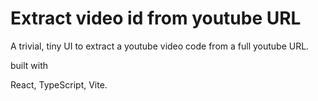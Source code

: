 # Extract video id from youtube URL

A trivial, tiny UI to extract a youtube video code from a full youtube URL.

built with

React, TypeScript, Vite.

